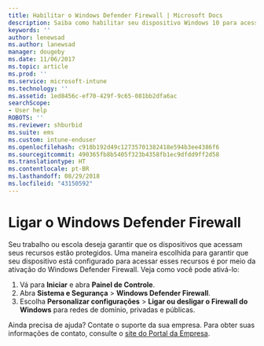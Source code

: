 ```yaml
---
title: Habilitar o Windows Defender Firewall | Microsoft Docs
description: Saiba como habilitar seu dispositivo Windows 10 para acessar recursos da empresa ativando seu firewall.
keywords: ''
author: lenewsad
ms.author: lanewsad
manager: dougeby
ms.date: 11/06/2017
ms.topic: article
ms.prod: ''
ms.service: microsoft-intune
ms.technology: ''
ms.assetid: 1ed8456c-ef70-429f-9c65-081bb2dfa6ac
searchScope:
- User help
ROBOTS: ''
ms.reviewer: shburbid
ms.suite: ems
ms.custom: intune-enduser
ms.openlocfilehash: c918b192d49c12735701382418e594b3ee4386f6
ms.sourcegitcommit: 490365fb8b5405f323b4358fb1ec9dfdd9ff2d58
ms.translationtype: HT
ms.contentlocale: pt-BR
ms.lasthandoff: 08/29/2018
ms.locfileid: "43150592"
---
```

# <a name="turn-on-your-windows-defender-firewall"></a>Ligar o Windows Defender Firewall

Seu trabalho ou escola deseja garantir que os dispositivos que acessam seus recursos estão protegidos. Uma maneira escolhida para garantir que seu dispositivo está configurado para acessar esses recursos é por meio da ativação do Windows Defender Firewall. Veja como você pode ativá-lo:

1. Vá para **Iniciar** e abra **Painel de Controle**.
2. Abra **Sistema e Segurança** > **Windows Defender Firewall**.
3. Escolha **Personalizar configurações** > **Ligar ou desligar o Firewall do Windows** para redes de domínio, privadas e públicas.

Ainda precisa de ajuda? Contate o suporte da sua empresa. Para obter suas informações de contato, consulte o [site do Portal da Empresa](https://go.microsoft.com/fwlink/?linkid=2010980).
